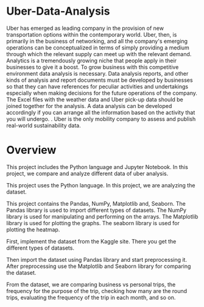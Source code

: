 # Uber-Data-Analysis
Uber has emerged as leading company in the provision of new transportation options within the contemporary world. Uber, then, is primarily in the business of networking, and all the company's emerging operations can be conceptualized in terms of simply providing a medium through which the relevant supply can meet up with the relevant demand. Analytics is a tremendously growing niche that people apply in their businesses to give it a boost. 
To grow business with this competitive environment data analysis is necessary. Data analysis reports, and other kinds of analysis and report documents must be developed by businesses so that they can have references for peculiar activities and undertakings especially when making decisions for the future operations of the company. The Excel files with the weather data and Uber pick-up data should be joined together for the analysis. A data analysis can be developed accordingly if you can arrange all the information based on the activity that you will undergo. . Uber is the only mobility company to assess and publish real-world sustainability data.
# Overview
This project includes the Python language and Jupyter Notebook. In this project, we compare and analyze different data of uber analysis.

This project uses the Python language. In this project, we are analyzing the dataset.

This project contains the Pandas, NumPy, Matplotlib and, Seaborn. The Pandas library is used to import different types of datasets.
The NumPy library is used for manipulating and performing on the arrays. The Matplotlib library is used for plotting the graphs. The seaborn library is used for plotting the heatmap.

First, implement the dataset from the Kaggle site. There you get the different types of datasets.

Then import the dataset using Pandas library and start preprocessing it. After preprocessing use the Matplotlib and Seaborn library for comparing the dataset. 

From the dataset, we are comparing business vs personal trips, the frequency for the purpose of the trip, checking how many are the round trips, evaluating the frequency of the trip in each month, and so on. 
